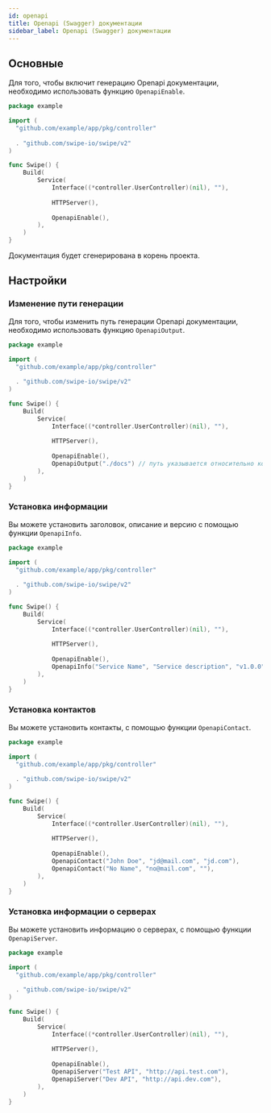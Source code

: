 ```yaml
---
id: openapi
title: Openapi (Swagger) документации
sidebar_label: Openapi (Swagger) документации
---
```


## Основные

Для того, чтобы включит генерацию Openapi документации, необходимо использовать функцию `OpenapiEnable`.  

```go
package example

import (
  "github.com/example/app/pkg/controller"
  
  . "github.com/swipe-io/swipe/v2"
)

func Swipe() {
    Build(
        Service(
            Interface((*controller.UserController)(nil), ""),
            
            HTTPServer(),
            
            OpenapiEnable(),           			
        ),
    )
}
```

Документация будет сгенерирована в корень проекта.

## Настройки

### Изменение пути генерации

Для того, чтобы изменить путь генерации Openapi документации, необходимо использовать функцию `OpenapiOutput`.

```go
package example

import (
  "github.com/example/app/pkg/controller"
  
  . "github.com/swipe-io/swipe/v2"
)

func Swipe() {
    Build(
        Service(
            Interface((*controller.UserController)(nil), ""),
            
            HTTPServer(),
            
            OpenapiEnable(),       
            OpenapiOutput("./docs") // путь указывается относительно корня проекта.    			
        ),
    )
}
```

### Установка информации

Вы можете установить заголовок, описание и версию с помощью функции `OpenapiInfo`.

```go
package example

import (
  "github.com/example/app/pkg/controller"
  
  . "github.com/swipe-io/swipe/v2"
)

func Swipe() {
    Build(
        Service(
            Interface((*controller.UserController)(nil), ""),
            
            HTTPServer(),
            
            OpenapiEnable(),       
            OpenapiInfo("Service Name", "Service description", "v1.0.0"),    			
        ),
    )
}
```

### Установка контактов

Вы можете установить контакты, с помощью функции `OpenapiContact`.

```go
package example

import (
  "github.com/example/app/pkg/controller"
  
  . "github.com/swipe-io/swipe/v2"
)

func Swipe() {
    Build(
        Service(
            Interface((*controller.UserController)(nil), ""),
            
            HTTPServer(),
            
            OpenapiEnable(),       
            OpenapiContact("John Doe", "jd@mail.com", "jd.com"),
            OpenapiContact("No Name", "no@mail.com", ""),    			
        ),
    )
}
```

### Установка информации о серверах

Вы можете установить информацию о серверах, с помощью функции `OpenapiServer`.

```go
package example

import (
  "github.com/example/app/pkg/controller"
  
  . "github.com/swipe-io/swipe/v2"
)

func Swipe() {
    Build(
        Service(
            Interface((*controller.UserController)(nil), ""),
            
            HTTPServer(),
            
            OpenapiEnable(),       
            OpenapiServer("Test API", "http://api.test.com"),
            OpenapiServer("Dev API", "http://api.dev.com"),    			
        ),
    )
}
```
